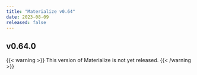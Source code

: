 ```yaml
---
title: "Materialize v0.64"
date: 2023-08-09
released: false
---
```


## v0.64.0

{{< warning >}}
This version of Materialize is not yet released.
{{< /warning >}}
